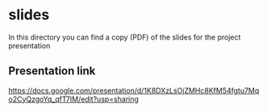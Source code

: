 # slides

In this directory you can find a copy (PDF) of the slides for the project presentation

## Presentation link

https://docs.google.com/presentation/d/1K8DXzLsOjZMHc8KfM54fgtu7Mqo2CyQzgoYq_qfT7IM/edit?usp=sharing

